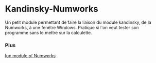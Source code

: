 # Kandinsky-Numworks
Un petit module permettant de faire la liaison du module kandinsky, de la Numworks, à une fenêtre Windows. Pratique si l'on veut tester son programme sans le mettre sur la calculette.

### Plus
[Ion module of Numworks](https://github.com/ZetaMap/Ion-numworks)
